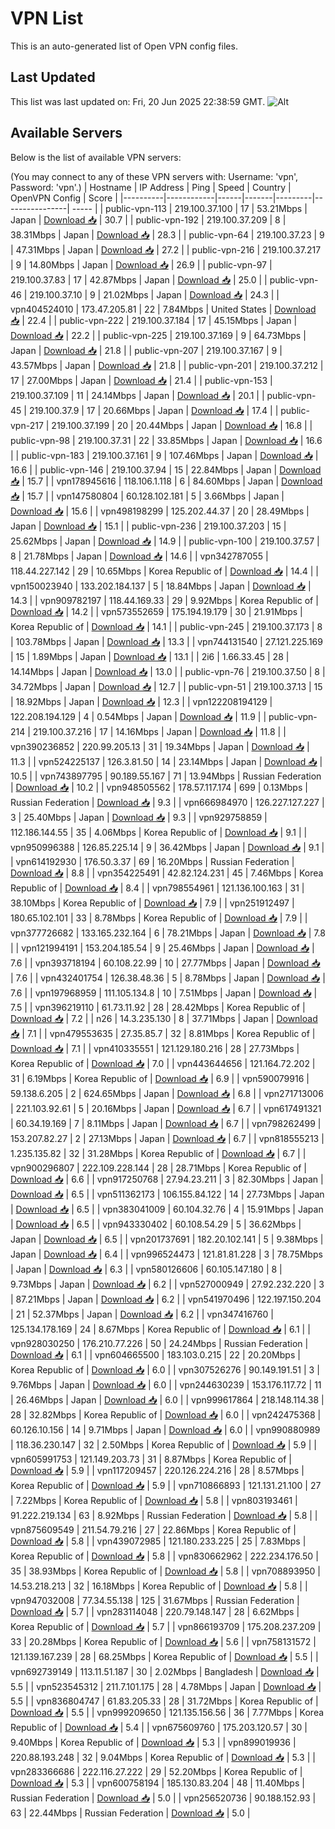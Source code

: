 # VPN List

This is an auto-generated list of Open VPN config files.

## Last Updated

This list was last updated on: Fri, 20 Jun 2025 22:38:59 GMT.
![Alt](https://repobeats.axiom.co/api/embed/186b98318ef1479477931607c1ad7d823f12451f.svg "Repobeats analytics image")

## Available Servers

Below is the list of available VPN servers:

(You may connect to any of these VPN servers with: Username: 'vpn', Password: 'vpn'.)
| Hostname | IP Address | Ping | Speed | Country | OpenVPN Config | Score |
|----------|------------|------|-------|---------|----------------| ----- |
| public-vpn-113 | 219.100.37.100 | 17 | 53.21Mbps | Japan | [Download 📥](./configs/server_0_JP.ovpn) | 30.7 |
| public-vpn-192 | 219.100.37.209 | 8 | 38.31Mbps | Japan | [Download 📥](./configs/server_1_JP.ovpn) | 28.3 |
| public-vpn-64 | 219.100.37.23 | 9 | 47.31Mbps | Japan | [Download 📥](./configs/server_2_JP.ovpn) | 27.2 |
| public-vpn-216 | 219.100.37.217 | 9 | 14.80Mbps | Japan | [Download 📥](./configs/server_3_JP.ovpn) | 26.9 |
| public-vpn-97 | 219.100.37.83 | 17 | 42.87Mbps | Japan | [Download 📥](./configs/server_4_JP.ovpn) | 25.0 |
| public-vpn-46 | 219.100.37.10 | 9 | 21.02Mbps | Japan | [Download 📥](./configs/server_5_JP.ovpn) | 24.3 |
| vpn404524010 | 173.47.205.81 | 22 | 7.84Mbps | United States | [Download 📥](./configs/server_6_US.ovpn) | 22.4 |
| public-vpn-222 | 219.100.37.184 | 17 | 45.15Mbps | Japan | [Download 📥](./configs/server_7_JP.ovpn) | 22.2 |
| public-vpn-225 | 219.100.37.169 | 9 | 64.73Mbps | Japan | [Download 📥](./configs/server_8_JP.ovpn) | 21.8 |
| public-vpn-207 | 219.100.37.167 | 9 | 43.57Mbps | Japan | [Download 📥](./configs/server_9_JP.ovpn) | 21.8 |
| public-vpn-201 | 219.100.37.212 | 17 | 27.00Mbps | Japan | [Download 📥](./configs/server_10_JP.ovpn) | 21.4 |
| public-vpn-153 | 219.100.37.109 | 11 | 24.14Mbps | Japan | [Download 📥](./configs/server_11_JP.ovpn) | 20.1 |
| public-vpn-45 | 219.100.37.9 | 17 | 20.66Mbps | Japan | [Download 📥](./configs/server_12_JP.ovpn) | 17.4 |
| public-vpn-217 | 219.100.37.199 | 20 | 20.44Mbps | Japan | [Download 📥](./configs/server_13_JP.ovpn) | 16.8 |
| public-vpn-98 | 219.100.37.31 | 22 | 33.85Mbps | Japan | [Download 📥](./configs/server_14_JP.ovpn) | 16.6 |
| public-vpn-183 | 219.100.37.161 | 9 | 107.46Mbps | Japan | [Download 📥](./configs/server_15_JP.ovpn) | 16.6 |
| public-vpn-146 | 219.100.37.94 | 15 | 22.84Mbps | Japan | [Download 📥](./configs/server_16_JP.ovpn) | 15.7 |
| vpn178945616 | 118.106.1.118 | 6 | 84.60Mbps | Japan | [Download 📥](./configs/server_17_JP.ovpn) | 15.7 |
| vpn147580804 | 60.128.102.181 | 5 | 3.66Mbps | Japan | [Download 📥](./configs/server_18_JP.ovpn) | 15.6 |
| vpn498198299 | 125.202.44.37 | 20 | 28.49Mbps | Japan | [Download 📥](./configs/server_19_JP.ovpn) | 15.1 |
| public-vpn-236 | 219.100.37.203 | 15 | 25.62Mbps | Japan | [Download 📥](./configs/server_20_JP.ovpn) | 14.9 |
| public-vpn-100 | 219.100.37.57 | 8 | 21.78Mbps | Japan | [Download 📥](./configs/server_21_JP.ovpn) | 14.6 |
| vpn342787055 | 118.44.227.142 | 29 | 10.65Mbps | Korea Republic of | [Download 📥](./configs/server_22_KR.ovpn) | 14.4 |
| vpn150023940 | 133.202.184.137 | 5 | 18.84Mbps | Japan | [Download 📥](./configs/server_23_JP.ovpn) | 14.3 |
| vpn909782197 | 118.44.169.33 | 29 | 9.92Mbps | Korea Republic of | [Download 📥](./configs/server_24_KR.ovpn) | 14.2 |
| vpn573552659 | 175.194.19.179 | 30 | 21.91Mbps | Korea Republic of | [Download 📥](./configs/server_25_KR.ovpn) | 14.1 |
| public-vpn-245 | 219.100.37.173 | 8 | 103.78Mbps | Japan | [Download 📥](./configs/server_26_JP.ovpn) | 13.3 |
| vpn744131540 | 27.121.225.169 | 15 | 1.89Mbps | Japan | [Download 📥](./configs/server_27_JP.ovpn) | 13.1 |
| 2i6 | 1.66.33.45 | 28 | 14.14Mbps | Japan | [Download 📥](./configs/server_28_JP.ovpn) | 13.0 |
| public-vpn-76 | 219.100.37.50 | 8 | 34.72Mbps | Japan | [Download 📥](./configs/server_29_JP.ovpn) | 12.7 |
| public-vpn-51 | 219.100.37.13 | 15 | 18.92Mbps | Japan | [Download 📥](./configs/server_30_JP.ovpn) | 12.3 |
| vpn122208194129 | 122.208.194.129 | 4 | 0.54Mbps | Japan | [Download 📥](./configs/server_31_JP.ovpn) | 11.9 |
| public-vpn-214 | 219.100.37.216 | 17 | 14.16Mbps | Japan | [Download 📥](./configs/server_32_JP.ovpn) | 11.8 |
| vpn390236852 | 220.99.205.13 | 31 | 19.34Mbps | Japan | [Download 📥](./configs/server_33_JP.ovpn) | 11.3 |
| vpn524225137 | 126.3.81.50 | 14 | 23.14Mbps | Japan | [Download 📥](./configs/server_34_JP.ovpn) | 10.5 |
| vpn743897795 | 90.189.55.167 | 71 | 13.94Mbps | Russian Federation | [Download 📥](./configs/server_35_RU.ovpn) | 10.2 |
| vpn948505562 | 178.57.117.174 | 699 | 0.13Mbps | Russian Federation | [Download 📥](./configs/server_36_RU.ovpn) | 9.3 |
| vpn666984970 | 126.227.127.227 | 3 | 25.40Mbps | Japan | [Download 📥](./configs/server_37_JP.ovpn) | 9.3 |
| vpn929758859 | 112.186.144.55 | 35 | 4.06Mbps | Korea Republic of | [Download 📥](./configs/server_38_KR.ovpn) | 9.1 |
| vpn950996388 | 126.85.225.14 | 9 | 36.42Mbps | Japan | [Download 📥](./configs/server_39_JP.ovpn) | 9.1 |
| vpn614192930 | 176.50.3.37 | 69 | 16.20Mbps | Russian Federation | [Download 📥](./configs/server_40_RU.ovpn) | 8.8 |
| vpn354225491 | 42.82.124.231 | 45 | 7.46Mbps | Korea Republic of | [Download 📥](./configs/server_41_KR.ovpn) | 8.4 |
| vpn798554961 | 121.136.100.163 | 31 | 38.10Mbps | Korea Republic of | [Download 📥](./configs/server_42_KR.ovpn) | 7.9 |
| vpn251912497 | 180.65.102.101 | 33 | 8.78Mbps | Korea Republic of | [Download 📥](./configs/server_43_KR.ovpn) | 7.9 |
| vpn377726682 | 133.165.232.164 | 6 | 78.21Mbps | Japan | [Download 📥](./configs/server_44_JP.ovpn) | 7.8 |
| vpn121994191 | 153.204.185.54 | 9 | 25.46Mbps | Japan | [Download 📥](./configs/server_45_JP.ovpn) | 7.6 |
| vpn393718194 | 60.108.22.99 | 10 | 27.77Mbps | Japan | [Download 📥](./configs/server_46_JP.ovpn) | 7.6 |
| vpn432401754 | 126.38.48.36 | 5 | 8.78Mbps | Japan | [Download 📥](./configs/server_47_JP.ovpn) | 7.6 |
| vpn197968959 | 111.105.134.8 | 10 | 7.51Mbps | Japan | [Download 📥](./configs/server_48_JP.ovpn) | 7.5 |
| vpn396219110 | 61.73.11.92 | 28 | 28.42Mbps | Korea Republic of | [Download 📥](./configs/server_49_KR.ovpn) | 7.2 |
| n26 | 14.3.235.130 | 8 | 37.71Mbps | Japan | [Download 📥](./configs/server_50_JP.ovpn) | 7.1 |
| vpn479553635 | 27.35.85.7 | 32 | 8.81Mbps | Korea Republic of | [Download 📥](./configs/server_51_KR.ovpn) | 7.1 |
| vpn410335551 | 121.129.180.216 | 28 | 27.73Mbps | Korea Republic of | [Download 📥](./configs/server_52_KR.ovpn) | 7.0 |
| vpn443644656 | 121.164.72.202 | 31 | 6.19Mbps | Korea Republic of | [Download 📥](./configs/server_53_KR.ovpn) | 6.9 |
| vpn590079916 | 59.138.6.205 | 2 | 624.65Mbps | Japan | [Download 📥](./configs/server_54_JP.ovpn) | 6.8 |
| vpn271713006 | 221.103.92.61 | 5 | 20.16Mbps | Japan | [Download 📥](./configs/server_55_JP.ovpn) | 6.7 |
| vpn617491321 | 60.34.19.169 | 7 | 8.11Mbps | Japan | [Download 📥](./configs/server_56_JP.ovpn) | 6.7 |
| vpn798262499 | 153.207.82.27 | 2 | 27.13Mbps | Japan | [Download 📥](./configs/server_57_JP.ovpn) | 6.7 |
| vpn818555213 | 1.235.135.82 | 32 | 31.28Mbps | Korea Republic of | [Download 📥](./configs/server_58_KR.ovpn) | 6.7 |
| vpn900296807 | 222.109.228.144 | 28 | 28.71Mbps | Korea Republic of | [Download 📥](./configs/server_59_KR.ovpn) | 6.6 |
| vpn917250768 | 27.94.23.211 | 3 | 82.30Mbps | Japan | [Download 📥](./configs/server_60_JP.ovpn) | 6.5 |
| vpn511362173 | 106.155.84.122 | 14 | 27.73Mbps | Japan | [Download 📥](./configs/server_61_JP.ovpn) | 6.5 |
| vpn383041009 | 60.104.32.76 | 4 | 15.91Mbps | Japan | [Download 📥](./configs/server_62_JP.ovpn) | 6.5 |
| vpn943330402 | 60.108.54.29 | 5 | 36.62Mbps | Japan | [Download 📥](./configs/server_63_JP.ovpn) | 6.5 |
| vpn201737691 | 182.20.102.141 | 5 | 9.38Mbps | Japan | [Download 📥](./configs/server_64_JP.ovpn) | 6.4 |
| vpn996524473 | 121.81.81.228 | 3 | 78.75Mbps | Japan | [Download 📥](./configs/server_65_JP.ovpn) | 6.3 |
| vpn580126606 | 60.105.147.180 | 8 | 9.73Mbps | Japan | [Download 📥](./configs/server_66_JP.ovpn) | 6.2 |
| vpn527000949 | 27.92.232.220 | 3 | 87.21Mbps | Japan | [Download 📥](./configs/server_67_JP.ovpn) | 6.2 |
| vpn541970496 | 122.197.150.204 | 21 | 52.37Mbps | Japan | [Download 📥](./configs/server_68_JP.ovpn) | 6.2 |
| vpn347416760 | 125.134.178.169 | 24 | 8.67Mbps | Korea Republic of | [Download 📥](./configs/server_69_KR.ovpn) | 6.1 |
| vpn928030250 | 176.210.77.226 | 50 | 24.24Mbps | Russian Federation | [Download 📥](./configs/server_70_RU.ovpn) | 6.1 |
| vpn604665500 | 183.103.0.215 | 22 | 20.20Mbps | Korea Republic of | [Download 📥](./configs/server_71_KR.ovpn) | 6.0 |
| vpn307526276 | 90.149.191.51 | 3 | 9.76Mbps | Japan | [Download 📥](./configs/server_72_JP.ovpn) | 6.0 |
| vpn244630239 | 153.176.117.72 | 11 | 26.46Mbps | Japan | [Download 📥](./configs/server_73_JP.ovpn) | 6.0 |
| vpn999617864 | 218.148.114.38 | 28 | 32.82Mbps | Korea Republic of | [Download 📥](./configs/server_74_KR.ovpn) | 6.0 |
| vpn242475368 | 60.126.10.156 | 14 | 9.71Mbps | Japan | [Download 📥](./configs/server_75_JP.ovpn) | 6.0 |
| vpn990880989 | 118.36.230.147 | 32 | 2.50Mbps | Korea Republic of | [Download 📥](./configs/server_76_KR.ovpn) | 5.9 |
| vpn605991753 | 121.149.203.73 | 31 | 8.87Mbps | Korea Republic of | [Download 📥](./configs/server_77_KR.ovpn) | 5.9 |
| vpn117209457 | 220.126.224.216 | 28 | 8.57Mbps | Korea Republic of | [Download 📥](./configs/server_78_KR.ovpn) | 5.9 |
| vpn710866893 | 121.131.21.100 | 27 | 7.22Mbps | Korea Republic of | [Download 📥](./configs/server_79_KR.ovpn) | 5.8 |
| vpn803193461 | 91.222.219.134 | 63 | 8.92Mbps | Russian Federation | [Download 📥](./configs/server_80_RU.ovpn) | 5.8 |
| vpn875609549 | 211.54.79.216 | 27 | 22.86Mbps | Korea Republic of | [Download 📥](./configs/server_81_KR.ovpn) | 5.8 |
| vpn439072985 | 121.180.233.225 | 25 | 7.83Mbps | Korea Republic of | [Download 📥](./configs/server_82_KR.ovpn) | 5.8 |
| vpn830662962 | 222.234.176.50 | 35 | 38.93Mbps | Korea Republic of | [Download 📥](./configs/server_83_KR.ovpn) | 5.8 |
| vpn708893950 | 14.53.218.213 | 32 | 16.18Mbps | Korea Republic of | [Download 📥](./configs/server_84_KR.ovpn) | 5.8 |
| vpn947032008 | 77.34.55.138 | 125 | 31.67Mbps | Russian Federation | [Download 📥](./configs/server_85_RU.ovpn) | 5.7 |
| vpn283114048 | 220.79.148.147 | 28 | 6.62Mbps | Korea Republic of | [Download 📥](./configs/server_86_KR.ovpn) | 5.7 |
| vpn866193709 | 175.208.237.209 | 33 | 20.28Mbps | Korea Republic of | [Download 📥](./configs/server_87_KR.ovpn) | 5.6 |
| vpn758131572 | 121.139.167.239 | 28 | 68.25Mbps | Korea Republic of | [Download 📥](./configs/server_88_KR.ovpn) | 5.5 |
| vpn692739149 | 113.11.51.187 | 30 | 2.02Mbps | Bangladesh | [Download 📥](./configs/server_89_BD.ovpn) | 5.5 |
| vpn523545312 | 211.7.101.175 | 28 | 4.78Mbps | Japan | [Download 📥](./configs/server_90_JP.ovpn) | 5.5 |
| vpn836804747 | 61.83.205.33 | 28 | 31.72Mbps | Korea Republic of | [Download 📥](./configs/server_91_KR.ovpn) | 5.5 |
| vpn999209650 | 121.135.156.56 | 36 | 7.77Mbps | Korea Republic of | [Download 📥](./configs/server_92_KR.ovpn) | 5.4 |
| vpn675609760 | 175.203.120.57 | 30 | 9.40Mbps | Korea Republic of | [Download 📥](./configs/server_93_KR.ovpn) | 5.3 |
| vpn899019936 | 220.88.193.248 | 32 | 9.04Mbps | Korea Republic of | [Download 📥](./configs/server_94_KR.ovpn) | 5.3 |
| vpn283366686 | 222.116.27.222 | 29 | 52.20Mbps | Korea Republic of | [Download 📥](./configs/server_95_KR.ovpn) | 5.3 |
| vpn600758194 | 185.130.83.204 | 48 | 11.40Mbps | Russian Federation | [Download 📥](./configs/server_96_RU.ovpn) | 5.0 |
| vpn256520736 | 90.188.152.93 | 63 | 22.44Mbps | Russian Federation | [Download 📥](./configs/server_97_RU.ovpn) | 5.0 |
